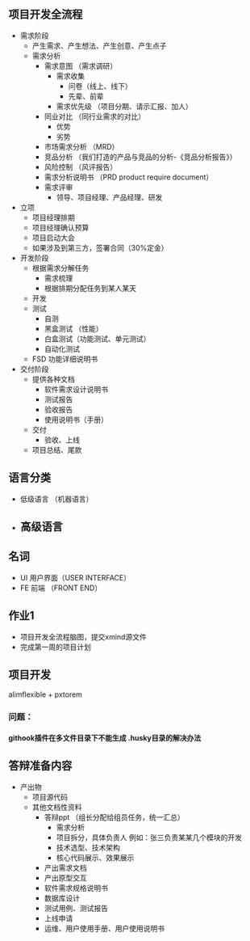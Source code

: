 ## 项目开发全流程

- 需求阶段
    - 产生需求、产生想法、产生创意、产生点子
    - 需求分析
         - 需求意图 （需求调研）
            - 需求收集
                -  问卷（线上、线下）
                - 先辈、前辈
            - 需求优先级 （项目分期、请示汇报、加人）
         - 同业对比 （同行业需求的对比）
            - 优势
            - 劣势
         - 市场需求分析 （MRD）
         - 竞品分析 （我们打造的产品与竞品的分析-《竞品分析报告》）
         - 风险控制 （风评报告）
         - 需求分析说明书 （PRD  product require document）
         - 需求评审
            - 领导、项目经理、产品经理、研发
- 立项
    - 项目经理排期
    - 项目经理确认预算
    - 项目启动大会
    - 如果涉及到第三方，签署合同（30%定金）
- 开发阶段
    - 根据需求分解任务
         - 需求梳理
         - 根据排期分配任务到某人某天
     - 开发
     - 测试
        - 自测
        - 黑盒测试 （性能）
        - 白盒测试（功能测试、单元测试）
        - 自动化测试
    - FSD 功能详细说明书
- 交付阶段
    - 提供各种文档
        - 软件需求设计说明书
        - 测试报告
        - 验收报告
        - 使用说明书（手册）
    - 交付
        - 验收、上线
    - 项目总结、尾款


## 语言分类
- 低级语言 （机器语言）
- 高级语言
    - 

## 名词
- UI 用户界面（USER INTERFACE）
- FE 前端 （FRONT END）

## 作业1
- 项目开发全流程脑图，提交xmind源文件
- 完成第一周的项目计划
## 项目开发

alimflexible + pxtorem


### 问题：
#### githook插件在多文件目录下不能生成 .husky目录的解决办法

## 答辩准备内容
- 产出物
    - 项目源代码
    - 其他文档性资料
        - 答辩ppt （组长分配给组员任务，统一汇总）
            - 需求分析
            - 项目拆分，具体负责人 例如：张三负责某某几个模块的开发
            - 技术选型、技术架构
            - 核心代码展示、效果展示
        - 产出需求文档
        - 产出原型交互
        - 软件需求规格说明书
        - 数据库设计
        - 测试用例、测试报告
        - 上线申请
        - 运维、用户使用手册、用户使用说明书

